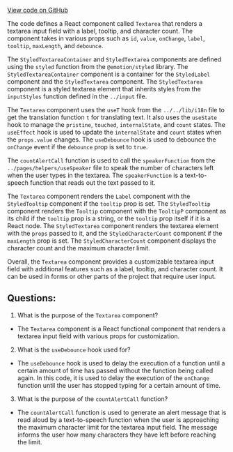 [View code on GitHub](https://github.com/technologiestiftung/kulturdaten-frontend/blob/master/components/textarea/index.tsx)

The code defines a React component called `Textarea` that renders a textarea input field with a label, tooltip, and character count. The component takes in various props such as `id`, `value`, `onChange`, `label`, `tooltip`, `maxLength`, and `debounce`. 

The `StyledTextareaContainer` and `StyledTextarea` components are defined using the `styled` function from the `@emotion/styled` library. The `StyledTextareaContainer` component is a container for the `StyledLabel` component and the `StyledTextarea` component. The `StyledTextarea` component is a styled textarea element that inherits styles from the `inputStyles` function defined in the `../input` file. 

The `Textarea` component uses the `useT` hook from the `../../lib/i18n` file to get the translation function `t` for translating text. It also uses the `useState` hook to manage the `pristine`, `touched`, `internalState`, and `count` states. The `useEffect` hook is used to update the `internalState` and `count` states when the `props.value` changes. The `useDebounce` hook is used to debounce the `onChange` event if the `debounce` prop is set to `true`.

The `countAlertCall` function is used to call the `speakerFunction` from the `../pages/helpers/useSpeaker` file to speak the number of characters left when the user types in the textarea. The `speakerFunction` is a text-to-speech function that reads out the text passed to it.

The `Textarea` component renders the `Label` component with the `StyledTooltip` component if the `tooltip` prop is set. The `StyledTooltip` component renders the `Tooltip` component with the `TooltipP` component as its child if the `tooltip` prop is a string, or the `tooltip` prop itself if it is a React node. The `StyledTextarea` component renders the textarea element with the `props` passed to it, and the `StyledCharacterCount` component if the `maxLength` prop is set. The `StyledCharacterCount` component displays the character count and the maximum character limit.

Overall, the `Textarea` component provides a customizable textarea input field with additional features such as a label, tooltip, and character count. It can be used in forms or other parts of the project that require user input.
## Questions: 
 1. What is the purpose of the `Textarea` component?
- The `Textarea` component is a React functional component that renders a textarea input field with various props for customization.

2. What is the `useDebounce` hook used for?
- The `useDebounce` hook is used to delay the execution of a function until a certain amount of time has passed without the function being called again. In this code, it is used to delay the execution of the `onChange` function until the user has stopped typing for a certain amount of time.

3. What is the purpose of the `countAlertCall` function?
- The `countAlertCall` function is used to generate an alert message that is read aloud by a text-to-speech function when the user is approaching the maximum character limit for the textarea input field. The message informs the user how many characters they have left before reaching the limit.